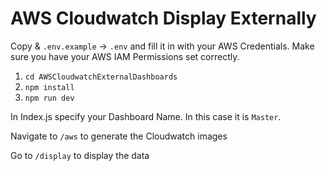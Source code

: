 # AWS Cloudwatch Display Externally

Copy & `.env.example` -> `.env` and fill it in with your AWS Credentials.
Make sure you have your AWS IAM Permissions set correctly.

1. `cd AWSCloudwatchExternalDashboards`
2. `npm install`
3. `npm run dev`

In Index.js specify your Dashboard Name. In this case it is `Master`.

Navigate to `/aws` to generate the Cloudwatch images

Go to `/display` to display the data
